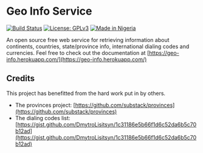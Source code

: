 # Geo Info Service

[![Build Status](https://travis-ci.org/bolorundurowb/geo-name-service.svg?branch=master)](https://travis-ci.org/bolorundurowb/geo-name-service) [![License: GPLv3](https://img.shields.io/badge/license-GPLv3-yellow.svg)](LICENSE) [![Made in Nigeria](https://img.shields.io/badge/made%20in-nigeria-008751.svg?style=flat-square)](https://github.com/acekyd/made-in-nigeria)

An open source free web service for retrieving information about continents, countries, state/province info, international dialing codes and currencies. Feel free to check out the documentation at [https://geo-info.herokuapp.com/](https://geo-info.herokuapp.com/)

## Credits

This project has benefitted from the hard work put in by others. 
- The provinces project: [https://github.com/substack/provinces](https://github.com/substack/provinces)
- The dialing codes list: [https://gist.github.com/DmytroLisitsyn/1c31186e5b66f1d6c52da6b5c70b12ad](https://gist.github.com/DmytroLisitsyn/1c31186e5b66f1d6c52da6b5c70b12ad)
